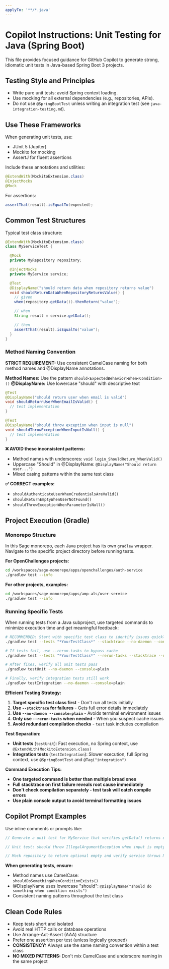 ```yaml
---
applyTo: '**/*.java'
---
```


# Copilot Instructions: Unit Testing for Java (Spring Boot)

This file provides focused guidance for GitHub Copilot to generate strong, idiomatic unit tests in Java-based Spring Boot 3 projects.

## Testing Style and Principles

- Write pure unit tests: avoid Spring context loading.
- Use mocking for all external dependencies (e.g., repositories, APIs).
- Do not use `@SpringBootTest` unless writing an integration test (see `java-integration-testing.md`).

## Use These Frameworks

When generating unit tests, use:

- JUnit 5 (Jupiter)
- Mockito for mocking
- AssertJ for fluent assertions

Include these annotations and utilities:

```java
@ExtendWith(MockitoExtension.class)
@InjectMocks
@Mock
```

For assertions:

```java
assertThat(result).isEqualTo(expected);
```

## Common Test Structures

Typical test class structure:

```java
@ExtendWith(MockitoExtension.class)
class MyServiceTest {

  @Mock
  private MyRepository repository;

  @InjectMocks
  private MyService service;

  @Test
  @DisplayName("should return data when repository returns value")
  void shouldReturnDataWhenRepositoryReturnsValue() {
    // given
    when(repository.getData()).thenReturn("value");

    // when
    String result = service.getData();

    // then
    assertThat(result).isEqualTo("value");
  }
}

```

### Method Naming Convention

**STRICT REQUIREMENT:** Use consistent CamelCase naming for both method names and @DisplayName annotations.

**Method Names:** Use the pattern `should<ExpectedBehavior>When<Condition>()`
**@DisplayName:** Use lowercase "should" with descriptive text

```java
@Test
@DisplayName("should return user when email is valid")
void shouldReturnUserWhenEmailIsValid() {
  // test implementation
}

@Test
@DisplayName("should throw exception when input is null")
void shouldThrowExceptionWhenInputIsNull() {
  // test implementation
}

```

**❌ AVOID these inconsistent patterns:**

- Method names with underscores: `void login_ShouldReturn_WhenValid()`
- Uppercase "Should" in @DisplayName: `@DisplayName("Should return user...")`
- Mixed casing patterns within the same test class

**✅ CORRECT examples:**

- `shouldAuthenticateUserWhenCredentialsAreValid()`
- `shouldReturnEmptyWhenUserNotFound()`
- `shouldThrowExceptionWhenParameterIsNull()`

## Project Execution (Gradle)

### Monorepo Structure

In this Sage monorepo, each Java project has its own `gradlew` wrapper. Navigate to the specific project directory before running tests.

**For OpenChallenges projects:**

```bash
cd /workspaces/sage-monorepo/apps/openchallenges/auth-service
./gradlew test --info
```

**For other projects, examples:**

```bash
cd /workspaces/sage-monorepo/apps/amp-als/user-service
./gradlew test --info
```

### Running Specific Tests

When running tests from a Java subproject, use targeted commands to minimize execution time and get meaningful feedback:

```bash
# RECOMMENDED: Start with specific test class to identify issues quickly
./gradlew test --tests "*YourTestClass*" --stacktrace --no-daemon --console=plain

# If tests fail, use --rerun-tasks to bypass cache
./gradlew test --tests "*YourTestClass*" --rerun-tasks --stacktrace --no-daemon --console=plain

# After fixes, verify all unit tests pass
./gradlew testUnit --no-daemon --console=plain

# Finally, verify integration tests still work
./gradlew testIntegration --no-daemon --console=plain
```

**Efficient Testing Strategy:**

1. **Target specific test class first** - Don't run all tests initially
2. **Use `--stacktrace` for failures** - Gets full error details immediately
3. **Use `--no-daemon --console=plain`** - Avoids terminal environment issues
4. **Only use `--rerun-tasks` when needed** - When you suspect cache issues
5. **Avoid redundant compilation checks** - `test` task includes compilation

**Test Separation:**

- **Unit tests** (`testUnit`): Fast execution, no Spring context, use `@ExtendWith(MockitoExtension.class)`
- **Integration tests** (`testIntegration`): Slower execution, full Spring context, use `@SpringBootTest` and `@Tag("integration")`

**Command Execution Tips:**

- **One targeted command is better than multiple broad ones**
- **Full stacktrace on first failure reveals root cause immediately**
- **Don't check compilation separately - test task will catch compile errors**
- **Use plain console output to avoid terminal formatting issues**

## Copilot Prompt Examples

Use inline comments or prompts like:

```java
// Generate a unit test for MyService that verifies getData() returns expected value when repository provides it

```

```java
// Unit test: should throw IllegalArgumentException when input is empty

```

```java
// Mock repository to return optional empty and verify service throws NotFoundException

```

**When generating tests, ensure:**

- Method names use CamelCase: `shouldDoSomethingWhenConditionExists()`
- @DisplayName uses lowercase "should": `@DisplayName("should do something when condition exists")`
- Consistent naming patterns throughout the test class

## Clean Code Rules

- Keep tests short and isolated
- Avoid real HTTP calls or database operations
- Use Arrange-Act-Assert (AAA) structure
- Prefer one assertion per test (unless logically grouped)
- **CONSISTENCY:** Always use the same naming convention within a test class
- **NO MIXED PATTERNS:** Don't mix CamelCase and underscore naming in the same project
